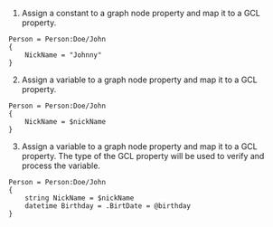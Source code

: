 ﻿01. Assign a constant to a graph node property and map it to a GCL property.
```gcl
Person = Person:Doe/John
{
    NickName = "Johnny"
}
```

02. Assign a variable to a graph node property and map it to a GCL property.
```gcl
Person = Person:Doe/John
{
    NickName = $nickName
}
```

03. Assign a variable to a graph node property and map it to a GCL property.
The type of the GCL property will be used to verify and process the variable.
```gcl
Person = Person:Doe/John
{
    string NickName = $nickName
    datetime Birthday = .BirtDate = @birthday
}
```

